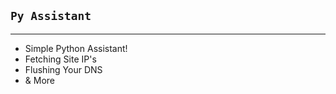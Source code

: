 ## `Py Assistant`

<hr>

- Simple Python Assistant!
- Fetching Site IP's
- Flushing Your DNS
- & More
